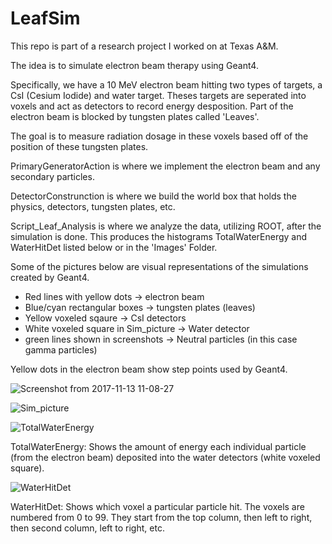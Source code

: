 # LeafSim

This repo is part of a research project I worked on at Texas A&M.

The idea is to simulate electron beam therapy using Geant4.

Specifically, we have a 10 MeV electron beam hitting two types of targets, a CsI (Cesium Iodide) and water target. Theses targets are seperated into voxels and act as detectors to record energy desposition. Part of the electron beam is blocked by tungsten plates called 'Leaves'.

The goal is to measure radiation dosage in these voxels based off of the position of these tungsten plates. 

PrimaryGeneratorAction is where we implement the electron beam and any secondary particles.

DetectorConstrunction is where we build the world box that holds the physics, detectors, tungsten plates, etc.

Script_Leaf_Analysis is where we analyze the data, utilizing ROOT, after the simulation is done. This produces the histograms TotalWaterEnergy and WaterHitDet listed below or in the 'Images' Folder.

Some of the pictures below are visual representations of the simulations created by Geant4.
  - Red lines with yellow dots -> electron beam
  - Blue/cyan rectangular boxes -> tungsten plates (leaves)
  - Yellow voxeled sqaure -> CsI detectors
  - White voxeled square in Sim_picture -> Water detector
  - green lines shown in screenshots -> Neutral particles (in this case gamma particles)

Yellow dots in the electron beam show step points used by Geant4.


![Screenshot from 2017-11-13 11-08-27](https://user-images.githubusercontent.com/108433853/176556099-86129efd-e07c-4eef-b956-5e8f45bf43a1.png)

![Sim_picture](https://user-images.githubusercontent.com/108433853/176556151-257672c3-2489-49ab-a3e0-092d52f32d5f.png)

![TotalWaterEnergy](https://user-images.githubusercontent.com/108433853/176556170-96f025b3-c9e3-442f-9bf8-5fcfc74a36e5.png)

TotalWaterEnergy: Shows the amount of energy each individual particle (from the electron beam) deposited into the water detectors (white voxeled square).

![WaterHitDet](https://user-images.githubusercontent.com/108433853/176556181-dfba8d29-f307-46a8-8147-7f289364fc4b.png)

WaterHitDet: Shows which voxel a particular particle hit. The voxels are numbered from 0 to 99. They start from the top column, then left to right, then second column, left to right, etc.


